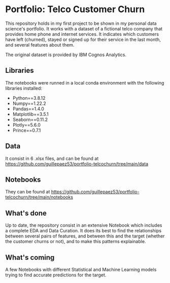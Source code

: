 # Portfolio: Telco Customer Churn

This repository holds in my first project to be shown in my personal data science's portfolio. It works with a dataset of a fictional telco company that provides home phone and internet services. It indicates which customers have left (churned), stayed or signed up for their service in the last month, and several features about them.

The original dataset is provided by IBM Cognos Analytics.

## Libraries

The notebooks were runned in a local conda environment with the following libraries installed:
- Python==3.8.12
- Numpy==1.22.2
- Pandas==1.4.0
- Matplotlib==3.5.1
- Seaborn==0.11.2
- Plotly==5.6.0
- Prince==0.7.1

## Data

It consist in 6 .xlsx files, and can be found at https://github.com/guillepaez53/portfolio-telcochurn/tree/main/data

## Notebooks

They can be found at https://github.com/guillepaez53/portfolio-telcochurn/tree/main/notebooks

## What's done

Up to date, the repository consist in an extensive Notebook which includes a complete EDA and Data Curation. It does its best to find the relationships between several pairs of features, and between this and the target (whether the customer churns or not), and to make this patterns explainable.

## What's coming

A few Notebooks with different Statistical and Machine Learning models trying to find accurate predictions for the target.
